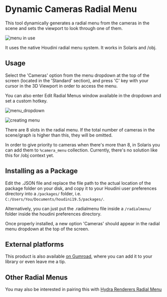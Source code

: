 # Dynamic Cameras Radial Menu
This tool dynamically generates a radial menu from the cameras in the scene and sets the viewport to look through one of them.

![menu in use](https://github.com/alexmajewski/houdini-camera-radial-menu/assets/77795178/501e1637-6828-4e5b-b68a-0bad601a3e11)

It uses the native Houdini radial menu system. It works in Solaris and /obj.

## Usage
Select the 'Cameras' option from the menu dropdown at the top of the screen (located in the 'Standard' section), and press 'C' key with your cursor in the 3D Viewport in order to access the menu. 

You can also enter Edit Radial Menus window available in the dropdown and set a custom hotkey.

![menu_dropdown](https://github.com/alexmajewski/houdini-camera-radial-menu/assets/77795178/6b0312d9-dfda-476f-82db-e9998c06263d)

![creating menu](https://github.com/alexmajewski/houdini-camera-radial-menu/assets/77795178/41d1c7f9-250e-4eda-b2e4-06d373f463a0)

There are 8 slots in the radial menu. If the total number of cameras in the scene/graph is higher than this, they will be omitted.

In order to give priority to cameras when there's more than 8, in Solaris you can add them to `%camera_menu` collection. Currently, there's no solution like this for /obj context yet.

## Installing as a Package
Edit the .JSON file and replace the file path to the actual location of the package folder on your disk, and copy it to your Houdini user preferences directory into a `/packages/` folder, i.e. `C:/Users/You/Documents/houdini19.5/packages/`.

Alternatively, you can just put the .radialmenu file inside a `/radialmenu/` folder inside the houdini preferences directory.

Once properly installed, a new option 'Cameras' should appear in the radial menu dropdown at the top of the screen. 

## External platforms
This product is also available [on Gumroad](https://alexmajewski.gumroad.com/l/dynamic-cameras-radial-menu), where you can add it to your library or even leave me a tip.

## Other Radial Menus
You may also be interested in pairing this with [Hydra Renderers Radial Menu](https://github.com/alexmajewski/hydra-renderers-radial-menu)
